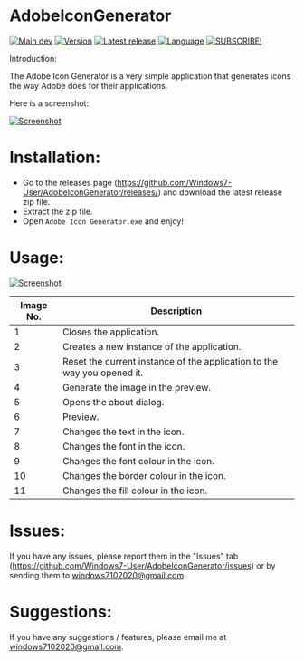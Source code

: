 # AdobeIconGenerator

[![Main dev](https://img.shields.io/badge/made%20by-EB's%20Electronics-orange)](https://www.youtube.com/channel/UCITdj43oly6d1-n9AKlugFA) 
[![Version](https://img.shields.io/badge/version-1.5.0.2-success)]()
[![Latest release](https://img.shields.io/badge/latest--release-download-green)](https://github.com/Windows7-User/AdobeIconGenerator/releases/tag/1.5.0.2)
[![Language](https://img.shields.io/badge/language-c%23-blue)](https://en.wikipedia.org/wiki/C_Sharp_(programming_language))
[![SUBSCRIBE!](https://img.shields.io/youtube/channel/subscribers/UCITdj43oly6d1-n9AKlugFA?label=EB%27s%20Electronics&style=social)](https://www.youtube.com/channel/UCITdj43oly6d1-n9AKlugFA?sub_confirmation=1)


Introduction:

The Adobe Icon Generator is a very simple application that generates icons the way Adobe does for their applications.

Here is a screenshot:

[![Screenshot](https://i.imgur.com/a6kHg4J.png)](https://github.com/Windows7-User/AdobeIconGenerator/releases/tag/1.5.0.2)

# Installation:

- Go to the releases page (https://github.com/Windows7-User/AdobeIconGenerator/releases/) and download the latest release zip file.
- Extract the zip file.
- Open ```Adobe Icon Generator.exe``` and enjoy!

# Usage:

[![Screenshot](https://i.imgur.com/ZnDekOW.png)]()

| Image No. | Description |
| ------ | ------ |
| 1 | Closes the application. |
| 2 | Creates a new instance of the application. |
| 3 | Reset the current instance of the application to the way you opened it. |
| 4 | Generate the image in the preview. |
| 5 | Opens the about dialog. |
| 6 | Preview. |
| 7 | Changes the text in the icon. |
| 8 | Changes the font in the icon. |
| 9 | Changes the font colour in the icon. |
| 10 | Changes the border colour in the icon. |
| 11 | Changes the fill colour in the icon. |

# Issues:

If you have any issues, please report them in the "Issues" tab (https://github.com/Windows7-User/AdobeIconGenerator/issues) or by sending them to [windows7102020@gmail.com](mailto:windows7102020@gmail.com)

# Suggestions:

If you have any suggestions / features, please email me at [windows7102020@gmail.com](mailto:windows7102020@gmail.com).

